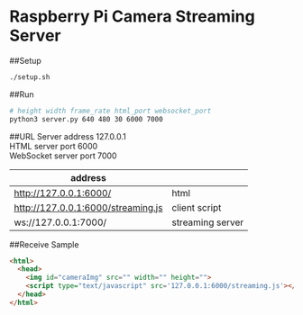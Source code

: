 # Raspberry Pi Camera Streaming Server 

##Setup

```bash
./setup.sh
```


##Run

```bash
# height width frame_rate html_port websocket_port
python3 server.py 640 480 30 6000 7000
```

##URL
Server address 127.0.0.1  
HTML server port 6000  
WebSocket server port 7000  


| address                            |                  |
|------------------------------------|------------------|
| http://127.0.0.1:6000/             | html             |
| http://127.0.0.1:6000/streaming.js | client script    |
| ws://127.0.0.1:7000/               | streaming server |



##Receive Sample

```html
<html>
  <head>
    <img id="cameraImg" src="" width="" height="">
    <script type="text/javascript" src='127.0.0.1:6000/streaming.js'></script>
  </head>
</html>
```
